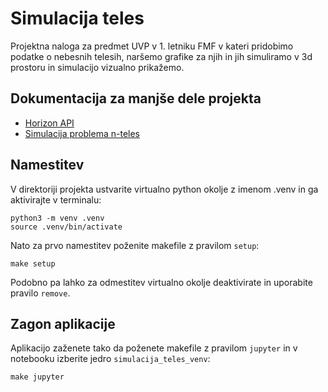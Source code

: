 # Simulacija teles
Projektna naloga za predmet UVP v 1. letniku FMF v kateri pridobimo podatke o nebesnih telesih,
naršemo grafike za njih in jih simuliramo v 3d prostoru in simulacijo vizualno prikažemo.

## Dokumentacija za manjše dele projekta
- [Horizon API](dokumentacija/01_horizon_api.md)
- [Simulacija problema n-teles](dokumentacija/02_simulacija.md)

## Namestitev
V direktoriji projekta ustvarite virtualno python okolje z imenom .venv in ga aktivirajte v terminalu:
```
python3 -m venv .venv
source .venv/bin/activate
```
Nato za prvo namestitev poženite makefile z pravilom `setup`:
```
make setup
```
Podobno pa lahko za odmestitev virtualno okolje deaktivirate in uporabite pravilo `remove`.

## Zagon aplikacije
Aplikacijo zaženete tako da poženete makefile z pravilom `jupyter` in v notebooku izberite jedro `simulacija_teles_venv`:
```
make jupyter
```

